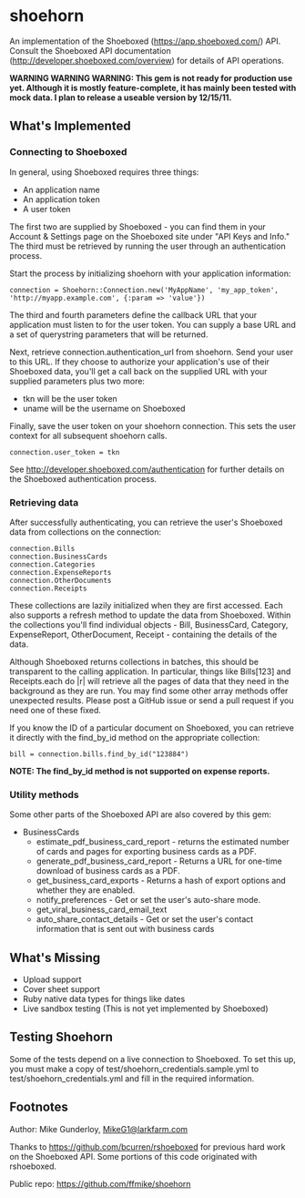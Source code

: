 # shoehorn

An implementation of the Shoeboxed (https://app.shoeboxed.com/) API. Consult the Shoeboxed API documentation (http://developer.shoeboxed.com/overview) for details of API operations.

**WARNING WARNING WARNING: This gem is not ready for production use yet. Although it is mostly feature-complete, it has mainly been tested with mock data. I plan to release a useable version by 12/15/11.**

## What's Implemented

### Connecting to Shoeboxed

In general, using Shoeboxed requires three things:

* An application name
* An application token
* A user token

The first two are supplied by Shoeboxed - you can find them in your Account & Settings page on the Shoeboxed site under "API Keys and Info." The third must be retrieved by running the user through an authentication process.

Start the process by initializing shoehorn with your application information:

	connection = Shoehorn::Connection.new('MyAppName', 'my_app_token', 'http://myapp.example.com', {:param => 'value'})

The third and fourth parameters define the callback URL that your application must listen to for the user token. You can supply a base URL and a set of querystring parameters that will be returned.

Next, retrieve connection.authentication_url from shoehorn. Send your user to this URL. If they choose to authorize your application's use of their Shoeboxed data, you'll get a call back on the supplied URL with your supplied parameters plus two more:

* tkn will be the user token
* uname will be the username on Shoeboxed

Finally, save the user token on your shoehorn connection. This sets the user context for all subsequent shoehorn calls.

	connection.user_token = tkn

See http://developer.shoeboxed.com/authentication for further details on the Shoeboxed authentication process.

### Retrieving data

After successfully authenticating, you can retrieve the user's Shoeboxed data from collections on the connection:

	connection.Bills
	connection.BusinessCards
	connection.Categories
	connection.ExpenseReports
	connection.OtherDocuments
	connection.Receipts

These collections are lazily initialized when they are first accessed. Each also supports a refresh method to update the data from Shoeboxed. Within the collections you'll find individual objects - Bill, BusinessCard, Category, ExpenseReport, OtherDocument, Receipt - containing the details of the data.

Although Shoeboxed returns collections in batches, this should be transparent to the calling application. In particular, things like Bills[123] and Receipts.each do |r| will retrieve all the pages of data that they need in the background as they are run. You may find some other array methods offer unexpected results. Please post a GitHub issue or send a pull request if you need one of these fixed.

If you know the ID of a particular document on Shoeboxed, you can retrieve it directly with the find_by_id method on the appropriate collection:

	bill = connection.bills.find_by_id("123884")

**NOTE: The find\_by\_id method is not supported on expense reports.**

### Utility methods

Some other parts of the Shoeboxed API are also covered by this gem:

* BusinessCards
	* estimate\_pdf\_business\_card\_report - returns the estimated number of cards and pages for exporting business cards as a PDF.
	* generate\_pdf\_business\_card\_report - Returns a URL for one-time download of business cards as a PDF.
	* get\_business\_card\_exports - Returns a hash of export options and whether they are enabled.  
	* notify\_preferences - Get or set the user's auto-share mode.
	* get\_viral\_business\_card\_email\_text
	* auto\_share\_contact\_details - Get or set the user's contact information that is sent out with business cards

## What's Missing

* Upload support
* Cover sheet support
* Ruby native data types for things like dates
* Live sandbox testing (This is not yet implemented by Shoeboxed)

## Testing Shoehorn

Some of the tests depend on a live connection to Shoeboxed. To set this up, you must make a copy of test/shoehorn\_credentials.sample.yml to test/shoehorn\_credentials.yml and fill in the required information. 

## Footnotes

Author: Mike Gunderloy, MikeG1@larkfarm.com

Thanks to https://github.com/bcurren/rshoeboxed for previous hard work on the Shoeboxed API. Some portions of this code originated with rshoeboxed.

Public repo: https://github.com/ffmike/shoehorn